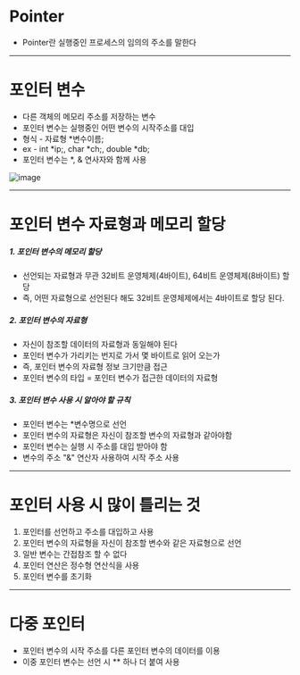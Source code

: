 # Pointer
* Pointer란 실행중인 프로세스의 임의의 주소를 말한다
***
# 포인터 변수
* 다른 객체의 메모리 주소를 저장하는 변수
* 포인터 변수는 실행중인 어떤 변수의 시작주소를 대입
* 형식 - 자료형 *변수이름;
* ex - int *ip;, char *ch;, double *db;
* 포인터 변수는 *, & 연사자와 함께 사용 

![image](https://user-images.githubusercontent.com/79950254/122790657-7ebaf680-d2f3-11eb-9298-2ecd8aba67cb.png)
***
# 포인터 변수 자료형과 메모리 할당
##### 1. 포인터 변수의 메모리 할당
- 선언되는 자료형과 무관 32비트 운영체제(4바이트), 64비트 운영체제(8바이트) 할당
- 즉, 어떤 자료형으로 선언된다 해도 32비트 운영체제에서는 4바이트로 할당 된다.
##### 2. 포인터 변수의 자료형
- 자신이 참조할 데이터의 자료형과 동일해야 된다
- 포인터 변수가 가리키는 번지로 가서 몇 바이트로 읽어 오는가
- 즉, 포인터 변수의 자료형 정보 크기만큼 접근
- 포인터 변수의 타입 =  포인터 변수가 접근한 데이터의 자료형
##### 3. 포인터 변수 사용 시 알아야 할 규칙
* 포인터 변수는 *변수명으로 선언
* 포인터 변수의 자료형은 자신이 참조할 변수의 자료형과 같아야함
* 포인터 변수는 실행 시 주소를 대입 받아야 함 
* 변수의 주소 "&" 연산자 사용하여 시작 주소 사용
* ***
# 포인터 사용 시 많이 틀리는 것
1. 포인터를 선언하고 주소를 대입하고 사용
2. 포인터 변수의 자료형을 자신이 참조할 변수와 같은 자료형으로 선언
3. 일반 변수는 간접참조 할 수 없다
4. 포인터 연산은 정수형 연산식을 사용
5. 포인터 변수를 초기화
***
# 다중 포인터
* 포인터 변수의 시작 주소를 다른 포인터 변수의 데이터를 이용
* 이중 포인터 변수는 선언 시 ** 하나 더 붙여 사용
